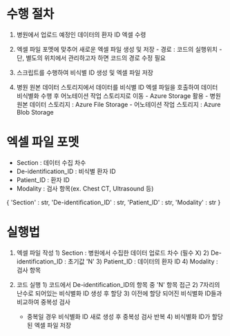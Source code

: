 # 수행 절차
  1. 병원에서 업로드 예정인 데이터의 환자 ID 엑셀 수령
  
  2. 엑셀 파일 포멧에 맞추어 새로운 엑셀 파일 생성 및 저장
    - 경로 : 코드의 실행위치
    - 단, 별도의 위치에서 관리하고자 하면 코드의 경로 수정 필요

  3. 스크립트를 수행하여 비식별 ID 생성 및 엑셀 파일 저장
 
  4. 병원 원본 데이터 스토리지에서 데이터를 비식별 ID 엑셀 파일을 호출하여 데이터 비식별화 수행 후 어노테이션 작업 스토리지로 이동
    - Azure Storage 활용
    - 병원 원본 데이터 스토리지 : Azure File Storage
    - 어노테이션 작업 스토리지 : Azure Blob Storage

# 엑셀 파일 포멧
  - Section : 데이터 수집 차수
  - De-identification_ID : 비식별 환자 ID
  - Patient_ID : 환자 ID
  - Modality : 검사 항목(ex. Chest CT, Ultrasound 등)

  {
    'Section' : str,
    'De-identification_ID' : str,
    'Patient_ID' : str,
    'Modality' : str
  }

# 실행법
  1. 엑셀 파일 작성
    1) Section : 병원에서 수집한 데이터 업로드 차수 (필수 X)
    2) De-identification_ID : 초기값 'N'
    3) Patient_ID : 데이터의 환자 ID
    4) Modality : 검사 항목
    
  2. 코드 실행
    1) 코드에서 De-identification_ID의 항목 중 'N' 항목 접근
    2) 7자리의 난수로 되어있는 비식별화 ID 생성 후 할당
    3) 이전에 할당 되어진 비식별화 ID들과 비교하여 중복성 검사
      - 중복일 경우 비식별화 ID 새로 생성 후 중복성 검사 반복
    4) 비식별화 ID가 할당된 엑셀 파일 저장
